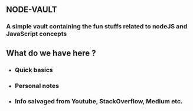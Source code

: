 ## NODE-VAULT

### A simple vault containing the fun stuffs related to nodeJS and JavaScript concepts

## What do we have here ?

- ### Quick basics
- ### Personal notes
- ### Info salvaged from Youtube, StackOverflow, Medium etc.

